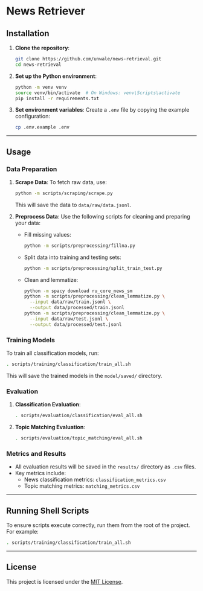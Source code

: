 # News Retriever

## Installation

1. **Clone the repository**:
   ```bash
   git clone https://github.com/unwale/news-retrieval.git
   cd news-retrieval
   ```

2. **Set up the Python environment**:
   ```bash
   python -m venv venv
   source venv/bin/activate  # On Windows: venv\Scripts\activate
   pip install -r requirements.txt
   ```

3. **Set environment variables**:
   Create a `.env` file by copying the example configuration:
   ```bash
   cp .env.example .env
   ```

---

## Usage

### Data Preparation

1. **Scrape Data**:
   To fetch raw data, use:
   ```bash
   python -m scripts/scraping/scrape.py
   ```
   This will save the data to `data/raw/data.jsonl`.

2. **Preprocess Data**:
   Use the following scripts for cleaning and preparing your data:
   - Fill missing values:
     ```bash
     python -m scripts/preprocessing/fillna.py
     ```
   - Split data into training and testing sets:
     ```bash
     python -m scripts/preprocessing/split_train_test.py
     ```
   - Clean and lemmatize:
     ```bash
     python -m spacy download ru_core_news_sm
     python -m scripts/preprocessing/clean_lemmatize.py \
       --input data/raw/train.jsonl \
       --output data/processed/train.jsonl
     python -m scripts/preprocessing/clean_lemmatize.py \
       --input data/raw/test.jsonl \
       --output data/processed/test.jsonl
     ```

### Training Models

To train all classification models, run:
```bash
. scripts/training/classification/train_all.sh
```
This will save the trained models in the `model/saved/` directory.

### Evaluation

1. **Classification Evaluation**:
   ```bash
   . scripts/evaluation/classification/eval_all.sh
   ```

2. **Topic Matching Evaluation**:
   ```bash
   . scripts/evaluation/topic_matching/eval_all.sh
   ```

### Metrics and Results

- All evaluation results will be saved in the `results/` directory as `.csv` files.
- Key metrics include:
  - News classification metrics: `classification_metrics.csv`
  - Topic matching metrics: `matching_metrics.csv`
---

## Running Shell Scripts

To ensure scripts execute correctly, run them from the root of the project. For example:
```bash
. scripts/training/classification/train_all.sh
```

---

## License

This project is licensed under the [MIT License](LICENSE).
